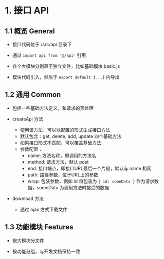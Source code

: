 # 1. 接口 API

## 1.1 概览 General

- 接口代码位于 /src/api 目录下

- 通过 `import api from '@/api'` 引用

- 各个大模块分别置于独立文件，比如基础模块 basic.js

- 模块代码引入，然后于 `export default {...}` 内导出

## 1.2 通用 Common

- 包括一些基础方法定义，和请求的预处理

- createApi 方法
  * 使用该方法，可以以配置的形式生成接口方法
  * 默认包含：get, delete, add, update 四个基础方法
  * 如果接口形式不匹配，可以覆盖基础方法
  * 参数配置：
    - name: 方法名称，即调用的方法名
    - method: 请求方法，默认 post
    - end: 接口端点，即接口URL最后一个片段，默认与 name 相同
    - path: 路径参数，位于URL上的参数
    - wrap: 包装参数，例如 id 将包装为 `{ id: someData }` 作为请求数据，someData 为调用方法时接受的数据

- download 方法
  * 通过 ajax 方式下载文件

## 1.3 功能模块 Features

- 按大模块分文件

- 按功能分组，与开发文档保持一致

